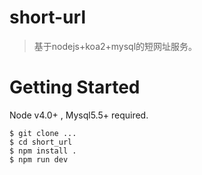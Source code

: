 # short-url
> 基于nodejs+koa2+mysql的短网址服务。

# Getting Started

Node v4.0+ , Mysql5.5+ required.

```
$ git clone ...
$ cd short_url
$ npm install .
$ npm run dev
```
